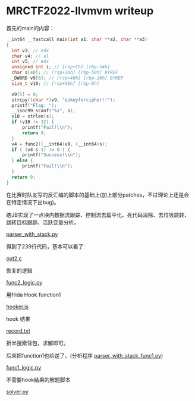 # MRCTF2022-llvmvm writeup

首先的main的内容：

```cpp
__int64 __fastcall main(int a1, char **a2, char **a3)
{
  int v3; // edx
  char v4; // al
  int v5; // edx
  unsigned int i; // [rsp+Ch] [rbp-54h]
  char s[48]; // [rsp+10h] [rbp-50h] BYREF
  _DWORD v9[6]; // [rsp+40h] [rbp-20h] BYREF
  size_t v10; // [rsp+58h] [rbp-8h]

  v9[5] = 0;
  strcpy((char *)v9, "ezkeyforcipher!!");
  printf("Flag: ");
  __isoc99_scanf("%s", s);
  v10 = strlen(s);
  if (v10 != 32) {
	  printf("Fail!\\n");
	  return 0;
  }
  v4 = func2((__int64)v9, (__int64)s);
  if ( (v4 & 1) != 0 ) {
	  printf("Success!\\n");
  } else {
	  printf("Fail!\\n");
  }
  return 0;
}
```

在比赛时队友写的反汇编的脚本的基础上(加上部分patches，不过理论上还是会在特定情况下出bug)。 

瞎JB实现了一点块内数据流跟踪、控制流去扁平化、死代码消除、去垃圾跳转、跳转目标跟踪、活跃变量分析。

[parser_with_stack.py](./parser_with_stack.py)

得到了239行代码，基本可以看了:

[out2.c](./out2.c)

恢复的逻辑

[func2_logic.py](./func2_logic.py)

用frida Hook function1

[hooker.js](./hooker.js)

hook 结果

[record.txt](./record.txt)

折半搜索背包，求解即可。

后来把function1也给逆了。(分析程序 [parser_with_stack_func1.py](./parser_with_stack_func1.py))

[func1_logic.py](./func1_logic.py)

不需要hook结果的解题脚本

[solver.py](./solver.py)